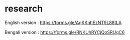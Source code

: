 # research

English version : 
https://forms.gle/AqKKnhEzNT9L88tLA

Bengali version : 
https://forms.gle/RNKUhRYCjQoSRUqC6
